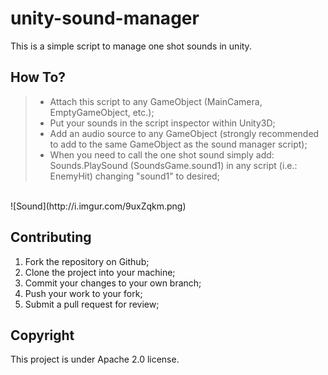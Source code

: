 unity-sound-manager
===================

This is a simple script to manage one shot sounds in unity.


How To?
-------------

> - Attach this script to any GameObject (MainCamera, EmptyGameObject, etc.);
> - Put your sounds in the script inspector within Unity3D;
> - Add an audio source to any GameObject (strongly recommended to add to the same GameObject as the sound manager script);
> - When you need to call the one shot sound simply add: Sounds.PlaySound (SoundsGame.sound1) in any script (i.e.: EnemyHit) changing "sound1" to desired;

<br />
![Sound](http://i.imgur.com/9uxZqkm.png)

Contributing
-------------

1. Fork the repository on Github;
2. Clone the project into your machine;
3. Commit your changes to your own branch;
4. Push your work to your fork;
5. Submit a pull request for review;


Copyright
-------------

This project is under Apache 2.0 license.
